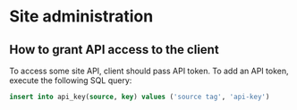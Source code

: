 Site administration
===================

How to grant API access to the client
-------------------------------------

To access some site API, client should pass API token. To add an API token,
execute the following SQL query:

```sql
insert into api_key(source, key) values ('source tag', 'api-key')
```
